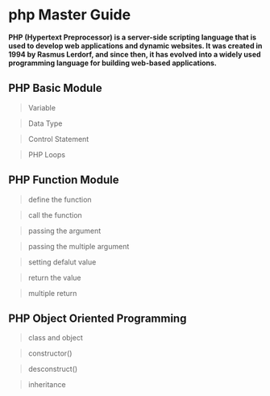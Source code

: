 # php Master Guide

**PHP (Hypertext Preprocessor) is a server-side scripting language that is used to develop web applications and dynamic websites. It was created in 1994 by Rasmus Lerdorf, and since then, it has evolved into a widely used programming language for building web-based applications.**

## PHP Basic Module

> Variable 

> Data Type

> Control Statement 

> PHP Loops 

## PHP Function Module

> define the function

> call the function

> passing the argument

> passing the multiple argument

> setting defalut value

> return the value

> multiple return

## PHP Object Oriented Programming 

> class and object

> constructor()

> desconstruct()

> inheritance 

> 
